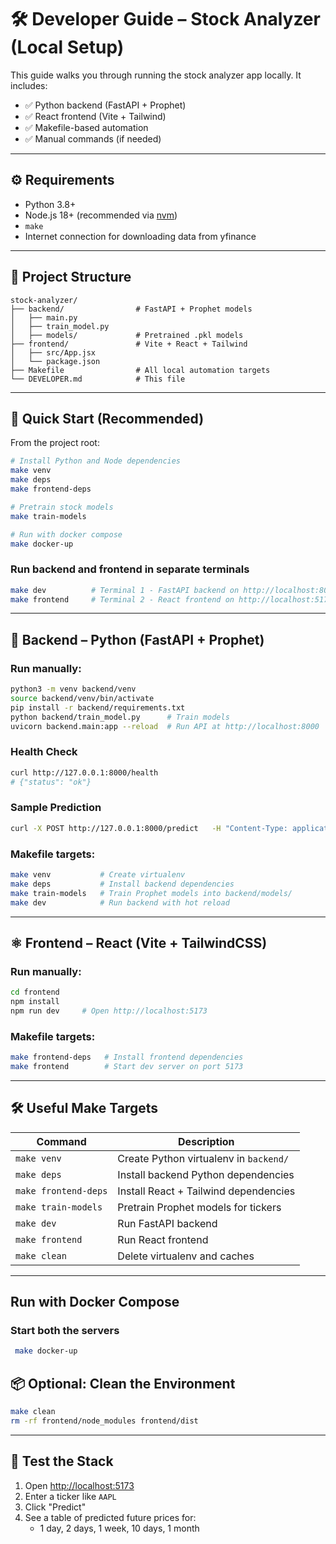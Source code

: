 # 🛠️ Developer Guide – Stock Analyzer (Local Setup)

This guide walks you through running the stock analyzer app locally. It includes:

- ✅ Python backend (FastAPI + Prophet)
- ✅ React frontend (Vite + Tailwind)
- ✅ Makefile-based automation
- ✅ Manual commands (if needed)

---

## ⚙️ Requirements

- Python 3.8+  
- Node.js 18+ (recommended via [nvm](https://github.com/nvm-sh/nvm))  
- `make`  
- Internet connection for downloading data from yfinance

---

## 🧾 Project Structure

```
stock-analyzer/
├── backend/                # FastAPI + Prophet models
│   ├── main.py
│   ├── train_model.py
│   ├── models/             # Pretrained .pkl models
├── frontend/               # Vite + React + Tailwind
│   ├── src/App.jsx
│   └── package.json
├── Makefile                # All local automation targets
└── DEVELOPER.md            # This file
```

---

## 🚀 Quick Start (Recommended)

From the project root:

```bash
# Install Python and Node dependencies
make venv
make deps
make frontend-deps

# Pretrain stock models
make train-models

# Run with docker compose
make docker-up
```

### Run backend and frontend in separate terminals
``` bash
make dev          # Terminal 1 - FastAPI backend on http://localhost:8000
make frontend     # Terminal 2 - React frontend on http://localhost:5173
```

---

## 🐍 Backend – Python (FastAPI + Prophet)

### Run manually:
```bash
python3 -m venv backend/venv
source backend/venv/bin/activate
pip install -r backend/requirements.txt
python backend/train_model.py      # Train models
uvicorn backend.main:app --reload  # Run API at http://localhost:8000
```

### Health Check

```bash
curl http://127.0.0.1:8000/health
# {"status": "ok"}
```

### Sample Prediction

```bash
curl -X POST http://127.0.0.1:8000/predict   -H "Content-Type: application/json"   -d '{"ticker": "AAPL"}'
```

### Makefile targets:
```bash
make venv           # Create virtualenv
make deps           # Install backend dependencies
make train-models   # Train Prophet models into backend/models/
make dev            # Run backend with hot reload
```

---

## ⚛️ Frontend – React (Vite + TailwindCSS)

### Run manually:
```bash
cd frontend
npm install
npm run dev     # Open http://localhost:5173
```

### Makefile targets:
```bash
make frontend-deps   # Install frontend dependencies
make frontend        # Start dev server on port 5173
```

---

## 🛠️ Useful Make Targets

| Command            | Description                             |
|--------------------|-----------------------------------------|
| `make venv`        | Create Python virtualenv in `backend/`  |
| `make deps`        | Install backend Python dependencies     |
| `make frontend-deps` | Install React + Tailwind dependencies |
| `make train-models`| Pretrain Prophet models for tickers     |
| `make dev`         | Run FastAPI backend                     |
| `make frontend`    | Run React frontend                      |
| `make clean`       | Delete virtualenv and caches            |

---

## Run with Docker Compose

### Start both the servers
``` bash
 make docker-up
```


## 📦 Optional: Clean the Environment

```bash
make clean
rm -rf frontend/node_modules frontend/dist
```

---

## 🧪 Test the Stack

1. Open [http://localhost:5173](http://localhost:5173)
2. Enter a ticker like `AAPL`
3. Click "Predict"
4. See a table of predicted future prices for:
   - 1 day, 2 days, 1 week, 10 days, 1 month